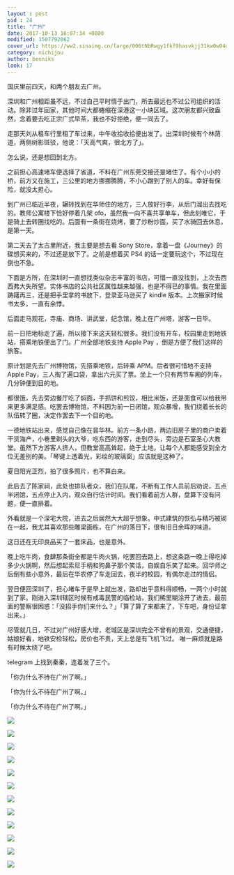 ```yaml
---
layout : post
pid : 24
title: "广州"
date: 2017-10-13 16:07:34 +0800
modified: 1507792062
cover_url: https://ww2.sinaimg.cn/large/006tNbRwgy1fkf9hasvkjj31kw0w04qq
category: nichijou
author: benniks
look: 17
---
```

国庆里前四天，和两个朋友去广州。

深圳和广州相距虽不远，不过自己平时惰于出门，所去最远也不过公司组织的活动。除非过年回家，其他时间大都蜷缩在深港这一小块区域。这次朋友都兴致盎然，念着要去吃正宗广式早茶，我也不好拒绝，便一同去了。

走那天刘从租车行里租了车过来，中午收拾收拾便出发了。出深圳时候有个林荫道，两侧树影斑驳，他说：「天高气爽，很北方了」。

怎么说，还是想回到北方。

之前担心高速堵车便选择了省道，不料在广州东莞交接还是堵住了。有个小小的桥，前方又在施工，三公里的地方挪挪腾腾，不小心蹭到了别人的车。幸好有保险，就没太担心。

到广州已临近半夜，辗转找到在华师住的地方，三人放好行李，从后门溜出去找吃的。教师公寓楼下恰好停着几架 ofo，虽然我一向不喜共享单车，但此刻唯它，于是骑上去转圈找吃的。后面有一条街在烧烤，要了炒粉炒面，买了水骑回去休息，是第一天。



第二天去了太古里附近，我主要是想去看 Sony Store，拿着一盘《Journey》的碟想买来的，不过还是放下了。之前是想着买 PS4 的话一定要玩这个，不过现在倒也不急。

下面是方所，在深圳时一直想找类似杂志丰富的书店，可惜一直没找到，上次去西西弗大失所望。实体书店的公共社区属性越来越强，也是不得已的事情。我在里面踌躇再三，还是把手里拿的书放下，登录亚马逊买了 kindle 版本。上次搬家时候书太多，一直有余悸。

后面走马观花，寺庙、商场、讲武堂，纪念馆，晚上在广州塔，游客一日毕。



前一日把地标走了遍，所以接下来这天轻松很多。我们没有开车，校园里走到地铁站，搭乘地铁便出了门。广州全部地铁支持 Apple Pay ，倒是方便了我们这样的旅客。

原计划是先去广州博物馆，先搭乘地铁，后转乘 APM。后者很可惜地不支持 Apple Pay，三人掏了遍口袋，拿出六元买了票。坐上一个只有两节车厢的列车，几分钟便到目的地。

都很饿，先去旁边餐厅吃了焖面，手抓饼和煎饺，相比米饭，还是面食可以给我带来更多满足感。吃罢去博物馆，不料因为前一日闭馆，观众暴增，我们绕着长长的队伍转了圈，决定作罢去下一个目的地。

一德地铁站出来，感觉自己像在昙华林。前方一条小路，两边旧房子里的商户卖着干货海产，小巷里剃头的大爷，吃东西的游客，走到尽头，旁边是石室圣心大教堂。虽然下方游客人挤人，但教堂高高耸起，绝于土地，让每个人都能感受到全方位无差别的美。「琴键上透着光，彩绘的玻璃窗」应该就是这种了。

夏日阳光正烈，拍了很多照片，也不算白来。

此后去了陈家祠，此处也排队者众，我们在队尾，不断有工作人员前后劝说，五点半闭馆，五点停止入内，观众自行估计时间。我们看着前方人群，盘算下没有问题，便一直排着。

外看就是一个深宅大院，进去之后居然大大超乎想象。中式建筑的恢弘与精巧被砌在一起，我尤其喜欢那些雕梁画栋，在广州的落日下，很有旧日余晖的味道。

这日还在无印良品买了一套床品，也是意外。

晚上吃牛肉，食肆那条街全都是牛肉火锅，吃罢回去路上，想这条路一晚上得吃掉多少火锅啊，然后想起索尼手柄和狗鼻子那个笑话，自娱自乐笑了起来。回华师之后倒有些小意外，最后在华农停了车走回去，夜半的校园，有偶尔走过的情侣。

翌日便回深圳了，担心堵车于是早上就出发，路却出乎意料得顺畅，一两个小时就到了家。刚进入深圳辖区时候有戒毒民警的临检站，我们稀里糊涂开了进去，最前面的警察很困惑：「没招手你们来什么？」「算了算了来都来了，下车吧，身份证拿出来。」



尽管就几日，不过对广州好感大增，老城区是深圳完全不曾有的景观，交通便捷，姑娘好看，地铁安检轻松，房价也不贵，天上总是有飞机飞过。
唯一麻烦就是路有时候太绕了吧。

telegram 上找到秦秦，连着发了三个。

「你为什么不待在广州了啊。」

「你为什么不待在广州了啊。」

「你为什么不待在广州了啊。」



![](https://ws4.sinaimg.cn/large/006tNbRwgy1fkf9hdboxdj31kw0w0b29.jpg)

![](https://ws1.sinaimg.cn/large/006tNbRwgy1fkf9hcz0t6j31kw0w01kx.jpg)

![](https://ws2.sinaimg.cn/large/006tNbRwgy1fkf9hckgtfj31kw0w0b2a.jpg)

![](https://ws1.sinaimg.cn/large/006tNbRwgy1fkf9hc0zcoj31kw0w0b2a.jpg)

![](https://ws3.sinaimg.cn/large/006tNbRwgy1fkf9hbc0u9j31kw0w0qv6.jpg)

![](https://ws1.sinaimg.cn/large/006tNbRwgy1fkf9had8pmj31kw0w0hdt.jpg)

![](https://ws4.sinaimg.cn/large/006tNbRwgy1fkf9h9whzzj31kw0w0b2b.jpg)

![](https://ws3.sinaimg.cn/large/006tNbRwgy1fkf9h9cmmrj31kw0w0npe.jpg)

![](https://ws2.sinaimg.cn/large/006tNbRwgy1fkf9h8ues1j31kw0w0x6p.jpg)

![](https://ws2.sinaimg.cn/large/006tNbRwgy1fkf9h8bjutj31kw0w01ky.jpg)

![](https://ws4.sinaimg.cn/large/006tNbRwgy1fkf9h7lnrij31kw0w0b2a.jpg)

![](https://ws2.sinaimg.cn/large/006tNbRwgy1fkf9h73g6vj31kw0w04qp.jpg)

